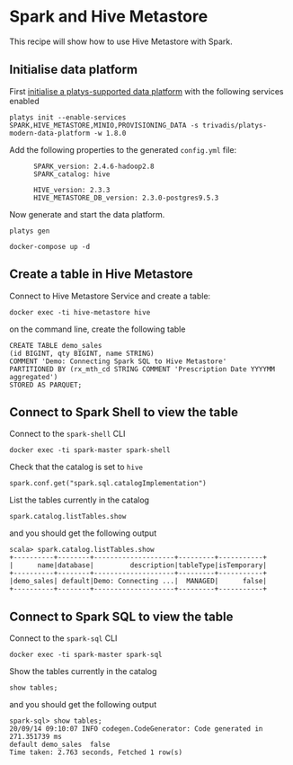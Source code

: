 # Spark and Hive Metastore

This recipe will show how to use Hive Metastore with Spark. 

## Initialise data platform

First [initialise a platys-supported data platform](../documentation/getting-started.md) with the following services enabled

```
platys init --enable-services SPARK,HIVE_METASTORE,MINIO,PROVISIONING_DATA -s trivadis/platys-modern-data-platform -w 1.8.0
```

Add the following properties to the generated `config.yml` file:

```
      SPARK_version: 2.4.6-hadoop2.8 
      SPARK_catalog: hive

      HIVE_version: 2.3.3
      HIVE_METASTORE_DB_version: 2.3.0-postgres9.5.3
```

Now generate and start the data platform. 

```
platys gen

docker-compose up -d
```

## Create a table in Hive Metastore

Connect to Hive Metastore Service and create a table:

```
docker exec -ti hive-metastore hive
```

on the command line, create the following table

```
CREATE TABLE demo_sales
(id BIGINT, qty BIGINT, name STRING)
COMMENT 'Demo: Connecting Spark SQL to Hive Metastore'
PARTITIONED BY (rx_mth_cd STRING COMMENT 'Prescription Date YYYYMM aggregated')
STORED AS PARQUET;
```

## Connect to Spark Shell to view the table

Connect to the `spark-shell` CLI

```
docker exec -ti spark-master spark-shell
```

Check that the catalog is set to `hive`

```
spark.conf.get("spark.sql.catalogImplementation")
```

List the tables currently in the catalog

```
spark.catalog.listTables.show
```

and you should get the following output

```
scala> spark.catalog.listTables.show
+----------+--------+--------------------+---------+-----------+
|      name|database|         description|tableType|isTemporary|
+----------+--------+--------------------+---------+-----------+
|demo_sales| default|Demo: Connecting ...|  MANAGED|      false|
+----------+--------+--------------------+---------+-----------+
```


## Connect to Spark SQL to view the table

Connect to the `spark-sql` CLI

```
docker exec -ti spark-master spark-sql
```

Show the tables currently in the catalog

```
show tables;
```

and you should get the following output

```
spark-sql> show tables;
20/09/14 09:10:07 INFO codegen.CodeGenerator: Code generated in 271.351739 ms
default	demo_sales	false
Time taken: 2.763 seconds, Fetched 1 row(s)
```
